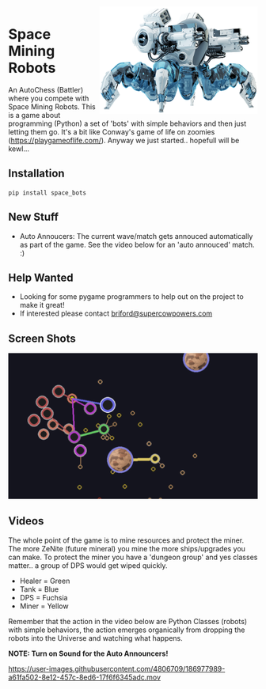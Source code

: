 <img align="right" style="padding:0px" src="docs/images/big_spider.png" width="320">

# Space Mining Robots
An AutoChess (Battler) where you compete with Space Mining Robots. This is a game about programming (Python) a set of 'bots' with simple behaviors and then just letting them go. It's a bit like Conway's game of life on zoomies (https://playgameoflife.com/). Anyway we just started.. hopefull will be kewl...
    
## Installation
```
pip install space_bots
```

## New Stuff
- Auto Annoucers: The current wave/match gets annouced automatically as part of the game. See the video below for an 'auto annouced' match. :)

## Help Wanted
- Looking for some pygame programmers to help out on the project to make it great!
- If interested please contact briford@supercowpowers.com

## Screen Shots
<img style="padding:0px" src="docs/images/screen_shot_1.png">

## Videos
The whole point of the game is to mine resources and protect the miner. The more ZeNite (future mineral) you mine the more ships/upgrades you can make. To protect the miner you have a 'dungeon group' and yes classes matter.. a group of DPS would get wiped quickly.
- Healer = Green
- Tank = Blue
- DPS = Fuchsia
- Miner = Yellow

Remember that the action in the video below are Python Classes (robots) with simple behaviors, the action emerges organically from dropping the robots into the Universe and watching what happens.

**NOTE: Turn on Sound for the Auto Announcers!**

https://user-images.githubusercontent.com/4806709/186977989-a61fa502-8e12-457c-8ed6-17f6f6345adc.mov
